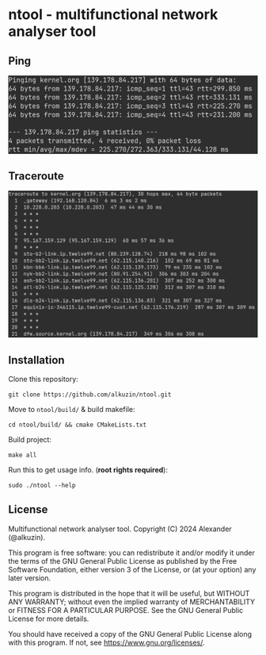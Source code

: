 # ntool - multifunctional network analyser tool

## Ping
<img src="res/ping.png">

## Traceroute
<img src="res/traceroute.png">

## Installation

Clone this repository:
```console
git clone https://github.com/alkuzin/ntool.git
```

Move to `ntool/build/` & build makefile:
```console
cd ntool/build/ && cmake CMakeLists.txt
```

Build project:
```console
make all
```

Run this to get usage info. (**root rights required**):
```console
sudo ./ntool --help
```

## License
Multifunctional network analyser tool. Copyright (C) 2024 Alexander (@alkuzin).

This program is free software: you can redistribute it and/or modify it under the terms of the GNU General Public License as published by the Free Software Foundation, either version 3 of the License, or (at your option) any later version.

This program is distributed in the hope that it will be useful, but WITHOUT ANY WARRANTY; without even the implied warranty of MERCHANTABILITY or FITNESS FOR A PARTICULAR PURPOSE. See the GNU General Public License for more details.

You should have received a copy of the GNU General Public License along with this program. If not, see https://www.gnu.org/licenses/.